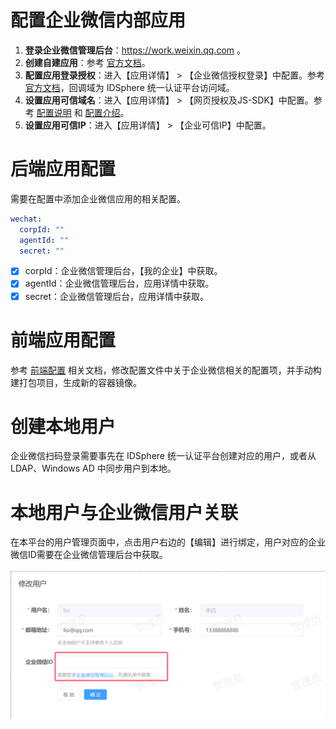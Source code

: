 # 配置企业微信内部应用
1. **登录企业微信管理后台**：https://work.weixin.qq.com 。
2. **创建自建应用**：参考 [官方文档](https://open.work.weixin.qq.com/help2/pc/16892?person_id=1%3Freplykey%3D10aea9b3c7ab01d8948c254e43b2ww "官方文档")。
3. **配置应用登录授权**：进入【应用详情】 > 【企业微信授权登录】中配置。参考 [官方文档](https://developer.work.weixin.qq.com/document/path/98151#%E5%BC%80%E5%90%AF%E7%BD%91%E9%A1%B5%E6%8E%88%E6%9D%83%E7%99%BB%E5%BD%95 "官方文档")，回调域为 IDSphere 统一认证平台访问域。
4. **设置应用可信域名**：进入【应用详情】 > 【网页授权及JS-SDK】中配置。参考 [配置说明](https://open.work.weixin.qq.com/help2/pc/21316 "配置说明") 和 [配置介绍](https://developer.work.weixin.qq.com/document/path/98152#%E5%8F%82%E6%95%B0%E8%AF%B4%E6%98%8E "配置介绍")。
5. **设置应用可信IP**：进入【应用详情】 > 【企业可信IP】中配置。
# 后端应用配置
需要在配置中添加企业微信应用的相关配置。
```yaml
wechat:
  corpId: ""
  agentId: ""
  secret: ""
```
* [x] corpId：企业微信管理后台，【我的企业】中获取。
* [x] agentId：企业微信管理后台，应用详情中获取。
* [x] secret：企业微信管理后台，应用详情中获取。
# 前端应用配置
参考 [前端配置](https://github.com/yuyan075500/idsphere-web "前端配置") 相关文档，修改配置文件中关于企业微信相关的配置项，并手动构建打包项目，生成新的容器镜像。
# 创建本地用户
企业微信扫码登录需要事先在 IDSphere 统一认证平台创建对应的用户，或者从 LDAP、Windows AD 中同步用户到本地。
# 本地用户与企业微信用户关联
在本平台的用户管理页面中，点击用户右边的【编辑】进行绑定，用户对应的企业微信ID需要在企业微信管理后台中获取。<br><br>
![img.png](sso_example/img/ww-bind.png)